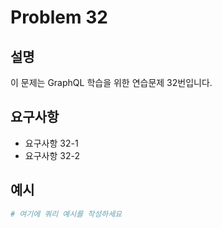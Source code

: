 # Problem 32

## 설명
이 문제는 GraphQL 학습을 위한 연습문제 32번입니다.

## 요구사항
- 요구사항 32-1
- 요구사항 32-2

## 예시
```graphql
# 여기에 쿼리 예시를 작성하세요
```
